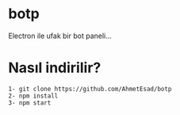 # botp
Electron ile ufak bir bot paneli...

# Nasıl indirilir?
```
1- git clone https://github.com/AhmetEsad/botp
2- npm install
3- npm start
```
